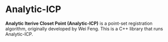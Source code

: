 # Analytic-ICP

**Analytic Iterive Closet Point (Analytic-ICP)** is a point-set registration algorithm, originally developed by Wei Feng.
This is a C++ library that runs Analytic-ICP.
